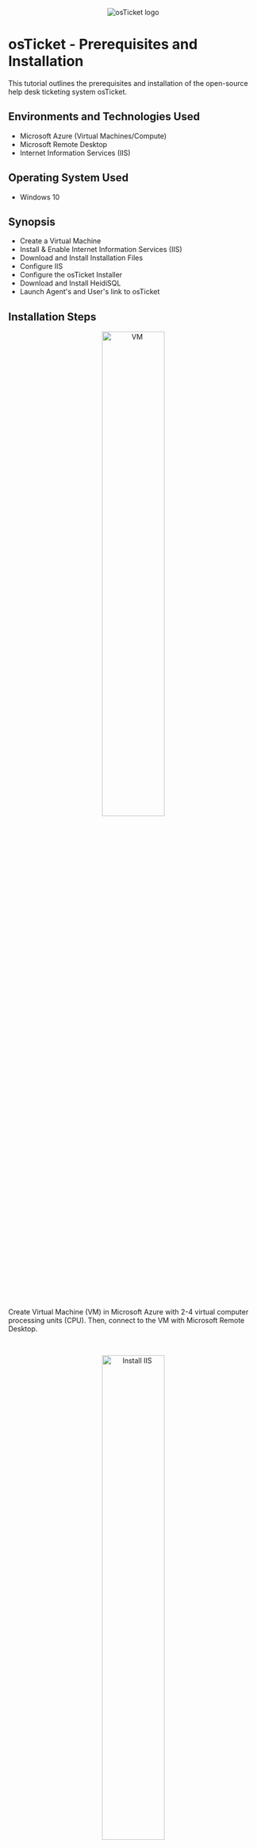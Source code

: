 
<p align="center">
<img src="https://i.imgur.com/Clzj7Xs.png" alt="osTicket logo"/>
</p>

<h1>osTicket - Prerequisites and Installation</h1>
This tutorial outlines the prerequisites and installation of the open-source help desk ticketing system osTicket.<br />


<h2>Environments and Technologies Used</h2>

- Microsoft Azure (Virtual Machines/Compute)
- Microsoft Remote Desktop
- Internet Information Services (IIS)

<h2>Operating System Used </h2>

- Windows 10</b>

<h2>Synopsis</h2>

- Create a Virtual Machine 
- Install & Enable Internet Information Services (IIS)
- Download and Install Installation Files
- Configure IIS
- Configure the osTicket Installer
- Download and Install HeidiSQL
- Launch Agent's and User's link to osTicket

<h2>Installation Steps</h2>

<p align="center">
<img src="https://i.imgur.com/HcOnrqb.png" height="50%" width="50%" alt="VM"/>
</p>
<p> Create Virtual Machine (VM) in Microsoft Azure with 2-4 virtual computer processing units (CPU). Then, connect to the VM with Microsoft Remote Desktop. 
</p>
<br />

<p align="center">
<img src="https://i.imgur.com/dznSw6k.png" height="50%" width="50%" alt="Install IIS"/>
</p>
<p> In the VM's control panel, access Programs: Turn Windows Features On or Off. In the IIS's subfolder of World Wide Web Services' (WWS) subfolder of Application Development, check CGI. In the WWWS' subfolder of Common HTTP Features, make sure all the boxes have been checked (or X). 
</p>
<br />

<p align="center">
<img src="https://i.imgur.com/IWxHXqU.png" height="50%" width="50%" alt="Installation Files"/>
</p>
<p> Download and install PHP Manager for IIS, IIS URL Rewrite Module, and PHP zip File. Create a directory C:\PHP. Extract PHP zip file, and insert in C:\PHP. Download and install Microsoft C++ 2015-2022 Redistributable and MySQL Server 5.5. 
</p>
<br />

<p align="center">
<img src="https://i.imgur.com/utnjqwE.png" height="50%" width="50%" alt="MySQL"/>
</p>
<p> When installing MySQL Server, select Typical Setup and launch the Configuration Wizard. Select Standard Configuration and add your root password. 
</p>
<br />

<p align="center">
<img src="https://i.imgur.com/JzPYRlt.png" height="50%" width="50%" alt="IIS"/>
</p>
<p> Open IIS and run as administrator. Register PHP with the php_cgi that was extracted earlier into the C:\PHP. Restart IIS. 
</p>
<br />

<p align="center">
<img src="https://i.imgur.com/tVOW7mn.png" height="50%" width="50%" alt="osTicket"/>
</p>
<p> Download and install osTicket, Extract the "upload" folder and drop it into C:\inetpub\wwwroot. Rename the "upload" folder to "osTicket." Reload IIS, and restart server (or Stop then Start server). 
</p>
<br />

<p align="center">
<img src="https://i.imgur.com/KCm4IbZ.png" height="50%" width="50%" alt="Reboot IIS"/>
</p>
<p align="center"> In IIS Connections, go to osTicket, then click on Browse *:80 (http). 
</p>
<br />


<p align="center">
<img src="https://i.imgur.com/REogFsQ.png" height="50%" width="50%" alt="Initial osTicket Screen"/>
</p>
<p align="center"> If installed correctly, the osTicket Installer appears on a web page. Notice that not all the extensions are enabled.
</p>
<br />


<p align="center">
<img src="https://i.imgur.com/FhGQ4D4.png" height="50%" width="50%" alt="Disk Sanitization Steps"/>
</p>
<p> To enable extensions, go to IIS and access the PHP Manager. Enable the following extensions: php_imap.dll, php_intl.dll, and php_opcache.dll. Restart IIS. Refresh the webpage. Notice the changes in the features on the osTicket Installer.
</p>
<br />


<p align="center">
<img src="https://i.imgur.com/bkrPDPy.png" height="50%" width="50%" alt="Rename"/>
</p>
<p align="center"> Access the osTicket's subfolder: Include. Select "ost-sampleconfig.php" and rename it "ost-config.php." 
<br />

<p align="center">
<img src="https://i.imgur.com/BGW2YUH.png" height="50%" width="50%" alt="Permissions"/>
</p>
<p> In ost-config.php's Properties' Security section, Disable Inheritance, and add new permissions for the principal "Everyone" and select all the basic permissions. 
</p>
<br />

<p align="center">
<img src="https://i.imgur.com/fJqc7qe.png" height="50%" width="50%" alt=""/>
</p>
<p align="center"> Return to the osTicket Installer in the web browser. Fill in the blanks, but stop at the Data Settings. 
</p>
<br />

<p align="center">
<img src="https://i.imgur.com/NI8VRRi.png" height="50%" width="50%" alt="HeidiSQL"/>
</p>
<p align="center"> Download and install HeidiSQL. Launch HeidiSQL. Click New. The username "Root" had already been selected. Insert Password. Click Open.
</p>
<br />

<p align="center">
<img src="https://i.imgur.com/bPGVgEr.png" height="50%" width="50%" alt="Database"/>
</p>
<p align="center"> (In HeidiSQL) Under "Unnamed," create a new Database called osTicket. 
</p>
<br />

<p align="center">
<img src="https://i.imgur.com/cy3dEv3.png" height="50%" width="50%" alt="Finish osTicket Installer"/>
</p>
<p> Return to the osTicket Installer to the Data Settings section. Insert database name "osTicket." Insert username "root." Insert password. Click Install Now. 
</p>
<br />

<p align="center">
<img src="https://i.imgur.com/L23FWoQ.png" height="50%" width="50%" alt="Verify Setup"/>
</p>
<p align="center"> If installed correctly, the above image will appear in the web browser. 
</p>
<br />

<p align="center">
<img src="https://i.imgur.com/Tg25Iih.png" height="50%" width="50%" alt="Clean Up"/>
</p>
<p> Access the osTicket's subfolder "Setup" and delete it. Return to the Include folder. Go to "ost-config.php" Properties. In the Security section, change the principal "Everyone" permission to "Read Only."
</p>
<br /> 

<p align="center">
<img src="https://i.imgur.com/OVVVtdx.png" height="50%" width="50%" alt="Agent's Page"/>
</p>
<p align="center"> Going to the following link "http://localhost/osTicket/scp/login.php" will grant agents access to the osTicket. 
</p>
<br /> 

<p align="center">
<img src="https://i.imgur.com/U8VPRJw.png" height="50%" width="50%" alt="Agent's Page"/>
</p>
<p align="center"> Going to the following link "http://localhost/osTicket/" will grant users access to the osTicket. 
</p>
<br /> 

<p align="center">
<img src="https://i.imgur.com/ubUCd3K.png" height="50%" width="50%" alt="Conclude"/>
</p>
<p align="center"> This concludes the tutorial. The next one will build onto this one with post configuring the osTicket. 
</p>
<br />

